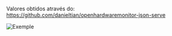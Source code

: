 Valores obtidos através do: https://github.com/danieltian/openhardwaremonitor-json-serve

![Exemple](http://url/to/img.png)